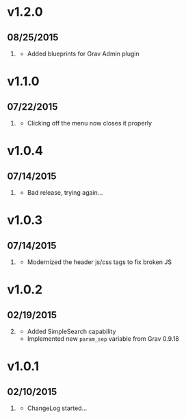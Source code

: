 # v1.2.0
## 08/25/2015

1. [](#improved)
    * Added blueprints for Grav Admin plugin

# v1.1.0
## 07/22/2015

1. [](#bugfix)
    * Clicking off the menu now closes it properly

# v1.0.4
## 07/14/2015

1. [](#bugfix)
    * Bad release, trying again...

# v1.0.3
## 07/14/2015

1. [](#bugfix)
    * Modernized the header js/css tags to fix broken JS

# v1.0.2
## 02/19/2015

2. [](#improved)
	* Added SimpleSearch capability
    * Implemented new `param_sep` variable from Grav 0.9.18

# v1.0.1
## 02/10/2015

1. [](#new)
    * ChangeLog started...

